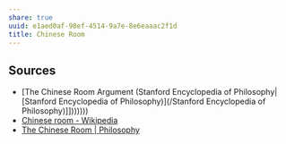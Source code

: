 ```yaml
---
share: true
uuid: e1aed0af-98ef-4514-9a7e-8e6eaaac2f1d
title: Chinese Room
---
```

## Sources

* [The Chinese Room Argument (Stanford Encyclopedia of Philosophy|[Stanford Encyclopedia of Philosophy)](/Stanford Encyclopedia of Philosophy)]]))))))
* [Chinese room - Wikipedia](https://en.wikipedia.org/wiki/Chinese_room)
* [The Chinese Room | Philosophy](https://philosophy.tamucc.edu/notes/chinese-room)